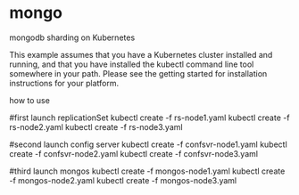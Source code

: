 # mongo

mongodb sharding on Kubernetes

This example assumes that you have a Kubernetes cluster installed and running, and that you have installed the kubectl command line tool somewhere in your path. Please see the getting started for installation instructions for your platform.

how to use

#first launch replicationSet
kubectl create -f rs-node1.yaml
kubectl create -f rs-node2.yaml
kubectl create -f rs-node3.yaml

#second launch config server
kubectl create -f confsvr-node1.yaml
kubectl create -f confsvr-node2.yaml
kubectl create -f confsvr-node3.yaml

#third launch mongos
kubectl create -f mongos-node1.yaml
kubectl create -f mongos-node2.yaml
kubectl create -f mongos-node3.yaml
